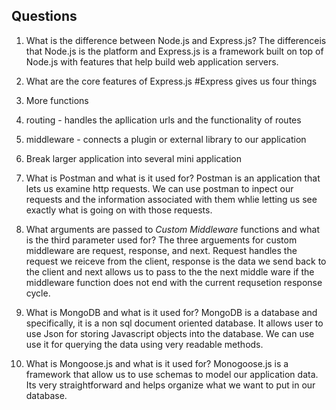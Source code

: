 
## Questions
1. What is the difference between Node.js and Express.js?
  The differenceis that Node.js is the platform and Express.js is a framework built 
  on top of Node.js with features that help build web application servers. 
  
2. What are the core features of Express.js
  #Express gives us four things
  1. More functions 
  2. routing - handles the apllication urls and the functionality of routes
  3. middleware - connects a plugin or external library to our application 
  4. Break larger application into several mini application 

3. What is Postman and what is it used for?
  Postman is an application that lets us examine http requests. We can use postman to 
  inpect our requests and the information associated with them whlie letting us see exactly what is going on with those requests. 

4. What arguments are passed to _Custom Middleware_ functions and what is the third parameter used for?
  The three arguements for custom middleware are request, response, and next. Request handles the request we reiceve from the client, response is the data we send back to the client and next allows us to pass to the the next middle ware if the middleware function does not end with the current requsetion response cycle. 

5. What is MongoDB and what is it used for?
  MongoDB is a database and specifically, it is a non sql document oriented database. It allows user to use Json for storing Javascript objects into the database. We can use use it for querying the data using very readable methods. 

6. What is Mongoose.js and what is it used for?
  Monogoose.js is a framework that allow us to use schemas to model our application data. 
  Its very straightforward and helps organize what we want to put in our database. 